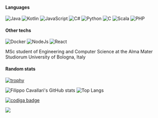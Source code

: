 #### Languages
![Java](https://img.shields.io/badge/Java-Proficient-brightgreen?style=flat&logo=java&logoColor=white)
![Kotlin](https://img.shields.io/badge/Kotlin-Fluent-green?style=flat&logo=kotlin&logoColor=white)
![JavaScript](https://img.shields.io/badge/JavaScript-Fluent-green?style=flat&logo=javascript&logoColor=white)
![C#](https://img.shields.io/badge/C%23-Intermediate-blue?style=flat&logo=c%20sharp&logoColor=white)
![Python](https://img.shields.io/badge/Python-Average-yellow?style=flat&logo=python&logoColor=white)
![C](https://img.shields.io/badge/C-Average-yellow?style=flat&logo=c&logoColor=white)
![Scala](https://img.shields.io/badge/Scala-Beginner-orange?style=flat&logo=scala&logoColor=white)
![PHP](https://img.shields.io/badge/PHP-I%20hate%20it-red?style=flat&logo=php&logoColor=white)
#### Other techs
![Docker](https://img.shields.io/badge/Docker-Intermediate-blue?style=flat&logo=docker&logoColor=white)
![NodeJs](https://img.shields.io/badge/Node.js-Fluent-green?style=flat&logo=node.js&logoColor=white)
![React](https://img.shields.io/badge/React-Good-green?style=flat&logo=node.js&logoColor=white)

MSc student of Engineering and Computer Science at the Alma Mater Studiorum University of Bologna, Italy

#### Random stats

[![trophy](https://github-profile-trophy.vercel.app/?username=filocava99&theme=onedark)](https://github.com/ryo-ma/github-profile-trophy)

![Filippo Cavallari's GitHub stats](https://github-readme-stats.vercel.app/api?username=filocava99&theme=synthwave)
![Top Langs](https://github-readme-stats.vercel.app/api/top-langs/?username=Filocava99&theme=synthwave&layout=compact&exclude_repo=Procedural-low-poly-terrain-generation-with-Unity3D)

<a href="https://app.codiga.io/hub/user/github/Filocava99">
   <img src="https://api.codiga.io/public/badge/user/github/Filocava99?style=dark" alt="codiga badge" />
</a>

<!-- [![trophy](https://github-profile-trophy.vercel.app/?username=Filocava99&theme=synthwave)](https://github.com/Filocava99/github-profile-trophy) -->

<img
  src="https://cr-ss-service.azurewebsites.net/api/ScreenShot?widget=summary&username=filocava99&badges=3&show-avatar=false&style=--header-bg-color:%23000;--border-radius:10px"
/>
